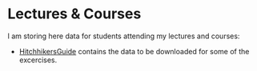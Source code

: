 # Lectures & Courses

I am storing here data for students attending my lectures and courses:

* [HitchhikersGuide](hitchhiker/) contains the data to be downloaded for some of the excercises.
